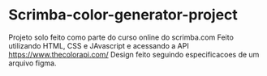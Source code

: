 # Scrimba-color-generator-project
Projeto solo feito como parte do curso online do scrimba.com 
Feito utilizando HTML, CSS e JAvascript e acessando a API https://www.thecolorapi.com/
Design feito seguindo especificacoes de um arquivo figma.
